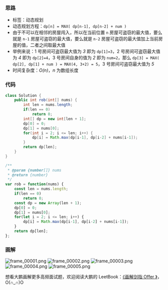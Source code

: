 
### 思路

- 标签：动态规划
- 动态规划方程：`dp[n] = MAX( dp[n-1], dp[n-2] + num )`
- 由于不可以在相邻的房屋闯入，所以在当前位置 `n` 房屋可盗窃的最大值，要么就是 `n-1` 房屋可盗窃的最大值，要么就是 `n-2` 房屋可盗窃的最大值加上当前房屋的值，二者之间取最大值
- 举例来说：1 号房间可盗窃最大值为 *3* 即为 `dp[1]=3`，2 号房间可盗窃最大值为 *4* 即为 `dp[2]=4`，3 号房间自身的值为 *2*  即为 `num=2`，那么 `dp[3] = MAX( dp[2], dp[1] + num ) = MAX(4, 3+2) = 5`，3 号房间可盗窃最大值为 *5*
- 时间复杂度：*O(n)*，*n* 为数组长度

### 代码

```Java []
class Solution {
    public int rob(int[] nums) {
        int len = nums.length;
        if(len == 0)
            return 0;
        int[] dp = new int[len + 1];
        dp[0] = 0;
        dp[1] = nums[0];
        for(int i = 2; i <= len; i++) {
            dp[i] = Math.max(dp[i-1], dp[i-2] + nums[i-1]);
        }
        return dp[len];
    }
}
```
```JavaScript []
/**
 * @param {number[]} nums
 * @return {number}
 */
var rob = function(nums) {
    const len = nums.length;
    if(len == 0)
        return 0;
    const dp = new Array(len + 1);
    dp[0] = 0;
    dp[1] = nums[0];
    for(let i = 2; i <= len; i++) {
        dp[i] = Math.max(dp[i-1], dp[i-2] + nums[i-1]);
    }
    return dp[len];
};
```


### 画解

 ![frame_00001.png](https://pic.leetcode-cn.com/754ce70c237c1886f9f10f3448887e0fedd4ef0e610ab3254cfa4417a0698f6b-frame_00001.png) ![frame_00002.png](https://pic.leetcode-cn.com/6e00686f5c76de6709037da7c0e3cc702d4ba256a66d795d466c107956eaeb4e-frame_00002.png) ![frame_00003.png](https://pic.leetcode-cn.com/2919d7f42c7b73f42102a4604aed2f74bc4576ecb985872f3e296354b408c94b-frame_00003.png) ![frame_00004.png](https://pic.leetcode-cn.com/9c79d79b2ccdfe6055c3889de1fd3c522fd0805c210102378cf9d97f300627f3-frame_00004.png) ![frame_00005.png](https://pic.leetcode-cn.com/9fd0c4dbb0b17971a9277407053ac67fdf231d745042993f9cc746f3333ff713-frame_00005.png) 

想看大鹏画解更多高频面试题，欢迎阅读大鹏的 LeetBook：[《画解剑指 Offer 》](https://leetcode-cn.com/leetbook/detail/illustrate-lcof/)，O(∩_∩)O